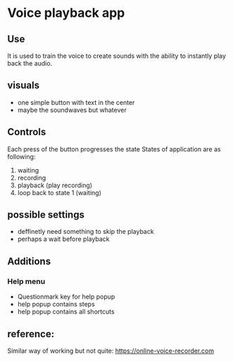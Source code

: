 # Voice playback app

## Use
It is used to train the voice to create sounds with the ability to instantly play back the audio.

## visuals
 * one simple button with text in the center
 * maybe the soundwaves but whatever

## Controls
Each press of the button progresses the state
States of application are as following:
 1. waiting
 2. recording
 3. playback (play recording)
 4. loop back to state 1 (waiting)

## possible settings
- deffinetly need something to skip the playback
- perhaps a wait before playback

## Additions
### Help menu
- Questionmark key for help popup
- help popup contains steps
- help popup contains all shortcuts


## reference:
Similar way of working but not quite:
https://online-voice-recorder.com